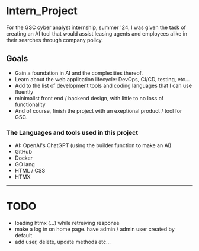 # Intern_Project

For the GSC cyber analyst internship, summer '24, I was given the task of creating an AI tool that would assist leasing agents and employees alike in their searches through company policy.

## Goals

- Gain a foundation in AI and the complexities thereof.
- Learn about the web application lifecycle: DevOps, CI/CD, testing, etc...
- Add to the list of development tools and coding languages that I can use fluently
- minimalist front end / backend design, with little to no loss of functionality
- And of course, finish the project with an exeptional product / tool for GSC.

### The Languages and tools used in this project

- AI: OpenAI's ChatGPT (using the builder function to make an AI)
- GitHub
- Docker
- GO lang
- HTML / CSS
- HTMX
---
# TODO
- loading htmx (...) while retreiving response
- make a log in on home page. have admin / admin user created by default
- add user, delete, update methods etc...
